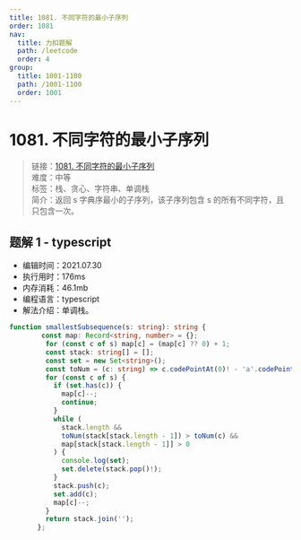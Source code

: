 ```yaml
---
title: 1081. 不同字符的最小子序列
order: 1081
nav:
  title: 力扣题解
  path: /leetcode
  order: 4
group:
  title: 1001-1100
  path: /1001-1100
  order: 1001
---
```


# 1081. 不同字符的最小子序列
    
> 链接：[1081. 不同字符的最小子序列](https://leetcode-cn.com/problems/smallest-subsequence-of-distinct-characters/)  
> 难度：中等  
> 标签：栈、贪心、字符串、单调栈  
> 简介：返回 s 字典序最小的子序列，该子序列包含 s 的所有不同字符，且只包含一次。
      
## 题解 1 - typescript
- 编辑时间：2021.07.30
- 执行用时：176ms
- 内存消耗：46.1mb
- 编程语言：typescript
- 解法介绍：单调栈。
```typescript
function smallestSubsequence(s: string): string {
        const map: Record<string, number> = {};
         for (const c of s) map[c] = (map[c] ?? 0) + 1;
         const stack: string[] = [];
         const set = new Set<string>();
         const toNum = (c: string) => c.codePointAt(0)! - 'a'.codePointAt(0)!;
         for (const c of s) {
           if (set.has(c)) {
             map[c]--;
             continue;
           }
           while (
             stack.length &&
             toNum(stack[stack.length - 1]) > toNum(c) &&
             map[stack[stack.length - 1]] > 0
           ) {
             console.log(set);
             set.delete(stack.pop()!);
           }
           stack.push(c);
           set.add(c);
           map[c]--;
         }
         return stack.join('');
       };
```

      